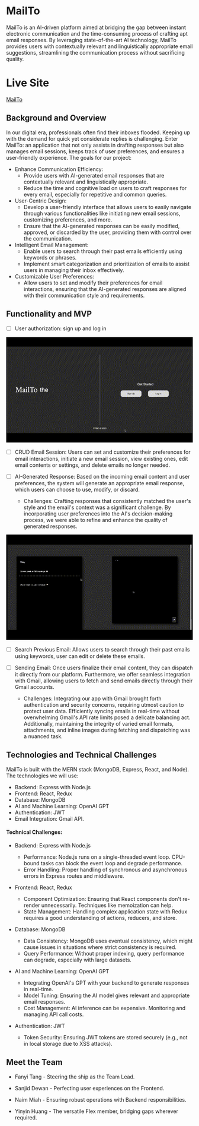 # MailTo

MailTo is an AI-driven platform aimed at bridging the gap between instant electronic communication and the time-consuming process of crafting apt email responses. By leveraging state-of-the-art AI technology, MailTo provides users with contextually relevant and linguistically appropriate email suggestions, streamlining the communication process without sacrificing quality.

# Live Site
[MailTo](https://mailto.naimmiah.com/)

## Background and Overview

In our digital era, professionals often find their inboxes flooded. Keeping up with the demand for quick yet considerate replies is challenging. Enter MailTo: an application that not only assists in drafting responses but also manages email sessions, keeps track of user preferences, and ensures a user-friendly experience. The goals for our project:

- Enhance Communication Efficiency:
    *   Provide users with AI-generated email responses that are contextually relevant and linguistically appropriate.
    *   Reduce the time and cognitive load on users to craft responses for every email, especially for repetitive and common queries.
- User-Centric Design:
    *   Develop a user-friendly interface that allows users to easily navigate through various functionalities like initiating new email sessions, customizing preferences, and more.
    *   Ensure that the AI-generated responses can be easily modified, approved, or discarded by the user, providing them with control over the communication.
- Intelligent Email Management:
    *   Enable users to search through their past emails efficiently using keywords or phrases.
    *   Implement smart categorization and prioritization of emails to assist users in managing their inbox effectively.
- Customizable User Preferences:
    *   Allow users to set and modify their preferences for email interactions, ensuring that the AI-generated responses are aligned with their communication style and requirements.

## Functionality and MVP

- [ ] User authorization: sign up and log in
<p align="center">
  <img src="./frontend/src/assets/homepage.gif" />
</p>

- [ ] CRUD Email Session: Users can set and customize their preferences for email interactions, initiate a new email session, view existing ones, edit email contents or settings, and delete emails no longer needed.

- [ ] AI-Generated Response: Based on the incoming email content and user preferences, the system will generate an appropriate email response, which users can choose to use, modify, or discard.
    * Challenges: Crafting responses that consistently matched the user's style and the email's context was a significant challenge. By incorporating user preferences into the AI's decision-making process, we were able to refine and enhance the quality of generated responses.

<p align="center">
  <img src="./frontend/src/assets/AiResp.gif" />
</p>

- [ ] Search Previous Email: Allows users to search through their past emails using keywords, user can edit or delete these emails.

- [ ] Sending Email: Once users finalize their email content, they can dispatch it directly from our platform. Furthermore, we offer seamless integration with Gmail, allowing users to fetch and send emails directly through their Gmail accounts.
    * Challenges: Integrating our app with Gmail brought forth authentication and security concerns, requiring utmost caution to protect user data. Efficiently syncing emails in real-time without overwhelming Gmail's API rate limits posed a delicate balancing act. Additionally, maintaining the integrity of varied email formats, attachments, and inline images during fetching and dispatching was a nuanced task.

## Technologies and Technical Challenges

MailTo is built with the MERN stack (MongoDB, Express, React, and Node). The technologies we will use:

- Backend: Express with Node.js
- Frontend: React, Redux
- Database: MongoDB
- AI and Machine Learning: OpenAI GPT
- Authentication: JWT
- Email Integration: Gmail API.

#### Technical Challenges:

-   Backend: Express with Node.js

    *   Performance: Node.js runs on a single-threaded event loop. CPU-bound tasks can block the event loop and degrade performance.
    *   Error Handling: Proper handling of synchronous and asynchronous errors in Express routes and middleware.
-   Frontend: React, Redux
    *   Component Optimization: Ensuring that React components don't re-render unnecessarily. Techniques like memoization can help.
    *   State Management: Handling complex application state with Redux requires a good understanding of actions, reducers, and store.
-   Database: MongoDB
    *   Data Consistency: MongoDB uses eventual consistency, which might cause issues in situations where strict consistency is required.
    *   Query Performance: Without proper indexing, query performance can degrade, especially with large datasets.
-   AI and Machine Learning: OpenAI GPT
    *   Integrating OpenAI's GPT with your backend to generate responses in real-time.
    *   Model Tuning: Ensuring the AI model gives relevant and appropriate email responses.
    *   Cost Management: AI inference can be expensive. Monitoring and managing API call costs.
-   Authentication: JWT
    *   Token Security: Ensuring JWT tokens are stored securely (e.g., not in local storage due to XSS attacks).

## Meet the Team

-   Fanyi Tang -  Steering the ship as the Team Lead.

-   Sanjid Dewan - Perfecting user experiences on the Frontend.

-   Naim Miah - Ensuring robust operations with Backend responsibilities.

-   Yinyin Huang - The versatile Flex member, bridging gaps wherever required.
